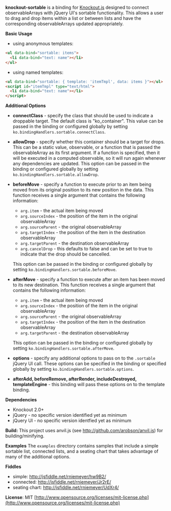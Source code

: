 **knockout-sortable** is a binding for [Knockout.js](http://knockoutjs.com/) designed to connect observableArrays with jQuery UI's sortable functionality.  This allows a user to drag and drop items within a list or between lists and have the corresponding observableArrays updated appropriately.

**Basic Usage**

* using anonymous templates:

```html
<ul data-bind="sortable: items">
  <li data-bind="text: name"></li>
</ul>
```


* using named templates:

```html
<ul data-bind="sortable: { template: 'itemTmpl', data: items }"></ul>
<script id="itemTmpl" type="text/html">
  <li data-bind="text: name"></li>
</script>
```

**Additional Options**

* **connectClass** - specify the class that should be used to indicate a droppable target.  The default class is "ko_container".  This value can be passed in the binding or configured globally by setting `ko.bindingHandlers.sortable.connectClass`.

* **allowDrop** - specify whether this container should be a target for drops.  This can be a static value, observable, or a function that is passed the observableArray as its first argument.  If a function is specified, then it will be executed in a computed observable, so it will run again whenever any dependencies are updated.  This option can be passed in the binding or configured globally by setting `ko.bindingHandlers.sortable.allowDrop`.

* **beforeMove** - specify a function to execute prior to an item being moved from its original position to its new position in the data.  This function receives a single argument that contains the following information:
    * `arg.item` - the actual item being moved
    * `arg.sourceIndex` - the position of the item in the original observableArray
    * `arg.sourceParent` - the original observableArray
    * `arg.targetIndex` - the position of the item in the destination observableArray
    * `arg.targetParent` - the destination observableArray
    * `arg.cancelDrop` - this defaults to false and can be set to true to indicate that the drop should be cancelled.

    This option can be passed in the binding or configured globally by setting `ko.bindingHandlers.sortable.beforeMove`.

* **afterMove** - specify a function to execute after an item has been moved to its new destination.  This function receives a single argument that contains the following information:
    * `arg.item` - the actual item being moved
    * `arg.sourceIndex` - the position of the item in the original observableArray
    * `arg.sourceParent` - the original observableArray
    * `arg.targetIndex` - the position of the item in the destination observableArray
    * `arg.targetParent` - the destination observableArray

    This option can be passed in the binding or configured globally by setting `ko.bindingHandlers.sortable.afterMove`.

* **options** - specify any additional options to pass on to the `.sortable` jQuery UI call.  These options can be specified in the binding or specified globally by setting `ko.bindingHandlers.sortable.options`.

* **afterAdd, beforeRemove, afterRender, includeDestroyed, templateEngine** - this binding will pass these options on to the template binding.

**Dependencies**

* Knockout 2.0+
* jQuery - no specific version identified yet as minimum
* jQuery UI - no specific version identfied yet as minimum

**Build:** This project uses anvil.js (see http://github.com/arobson/anvil.js) for building/minifying.

**Examples** The `examples` directory contains samples that include a simple sortable list, connected lists, and a seating chart that takes advantage of many of the additional options.

**Fiddles**

* simple: http://jsfiddle.net/rniemeyer/hw9B2/
* connected: http://jsfiddle.net/rniemeyer/Jr2rE/
* seating chart: http://jsfiddle.net/rniemeyer/UdXr4/



**License**: MIT [http://www.opensource.org/licenses/mit-license.php](http://www.opensource.org/licenses/mit-license.php)